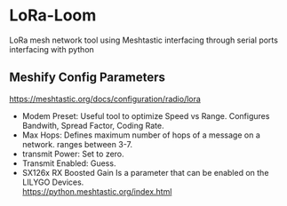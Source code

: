 # LoRa-Loom
LoRa mesh network tool using Meshtastic interfacing through serial ports interfacing with python

## Meshify Config Parameters
<https://meshtastic.org/docs/configuration/radio/lora>
- Modem Preset: Useful tool to optimize Speed vs Range. Configures Bandwith, Spread Factor, Coding Rate.
- Max Hops: Defines maximum number of hops of a message on a network. ranges between 3-7.
- transmit Power: Set to zero.
- Transmit Enabled: Guess.
- SX126x RX Boosted Gain Is a parameter that can be enabled on the LILYGO Devices.  
https://python.meshtastic.org/index.html
